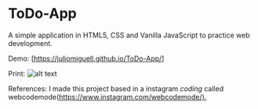 # ToDo-App

A simple application in HTML5, CSS and Vanilla JavaScript to practice web development.

Demo: [https://juliomiguell.github.io/ToDo-App/]

Print: 
![alt text]('./img/captura.png')

References: I made this project based in a instagram *coding* called webcodemode(<https://www.instagram.com/webcodemode/).>
